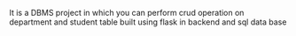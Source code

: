 It is a DBMS project in which you can perform crud operation on department and student table built using flask in backend and sql data base
